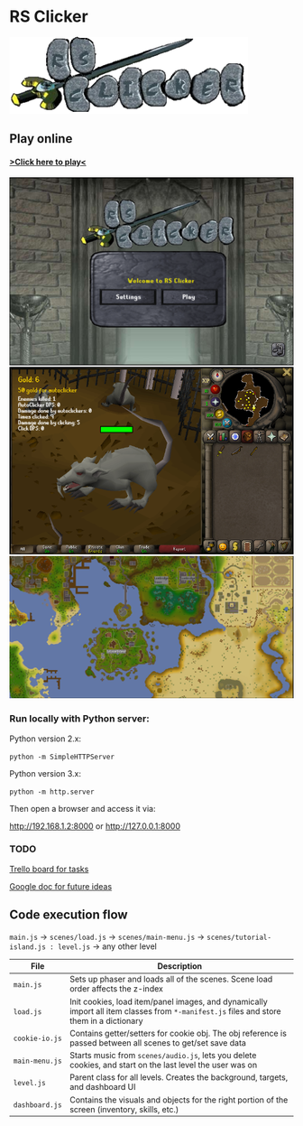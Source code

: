 # RS Clicker

![alt text](/src/assets/logos/RSCLogo.png "Swanky RS Clicker logo")

## Play online

#### [>Click here to play<](https://ethanvieira.github.io/rs-clicker/)

![alt text](/src/assets/screenshots/Login.png "Login Screen")
![alt text](/src/assets/screenshots/TutorialIsland.png "Tutorial Island")
![alt text](/src/assets/screenshots/WorldMap.png "World Map")

### Run locally with Python server:

Python version 2.x:

`python -m SimpleHTTPServer`

Python version 3.x:

`python -m http.server`

Then open a browser and access it via:

http://192.168.1.2:8000
or
http://127.0.0.1:8000

### TODO

[Trello board for tasks](https://trello.com/b/hJYfFDMr)

[Google doc for future ideas](https://docs.google.com/document/d/14aIu6_-7gJhgkLuyItdyquUk115mISjRNwYPJmxmUm0/edit?usp=sharing)

## Code execution flow
`main.js` -> `scenes/load.js` -> `scenes/main-menu.js` -> `scenes/tutorial-island.js : level.js` -> any other level
  
| File           | Description                                                                                                                             |
|----------------|-----------------------------------------------------------------------------------------------------------------------------------------|
| `main.js`      | Sets up phaser and loads all of the scenes. Scene load order affects the z-index                                                        |
| `load.js`      | Init cookies, load item/panel images, and dynamically import all item classes from `*-manifest.js` files and store them in a dictionary |
| `cookie-io.js` | Contains getter/setters for cookie obj. The obj reference is passed between all scenes to get/set save data                             |
| `main-menu.js` | Starts music from `scenes/audio.js`, lets you delete cookies, and start on the last level the user was on                               |
| `level.js`     | Parent class for all levels. Creates the background, targets, and dashboard UI                                                          |
| `dashboard.js` | Contains the visuals and objects for the right portion of the screen (inventory, skills, etc.)                                          |

